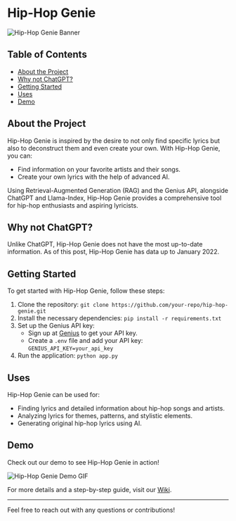 # Hip-Hop Genie

![Hip-Hop Genie Banner](link-to-banner-image)

## Table of Contents
- [About the Project](#about-the-project)
- [Why not ChatGPT?](#why-not-chatgpt)
- [Getting Started](#getting-started)
- [Uses](#uses)
- [Demo](#demo)

## About the Project
Hip-Hop Genie is inspired by the desire to not only find specific lyrics but also to deconstruct them and even create your own. With Hip-Hop Genie, you can:
- Find information on your favorite artists and their songs.
- Create your own lyrics with the help of advanced AI.

Using Retrieval-Augmented Generation (RAG) and the Genius API, alongside ChatGPT and Llama-Index, Hip-Hop Genie provides a comprehensive tool for hip-hop enthusiasts and aspiring lyricists.

## Why not ChatGPT?
Unlike ChatGPT, Hip-Hop Genie does not have the most up-to-date information. As of this post, Hip-Hop Genie has data up to January 2022.


## Getting Started
To get started with Hip-Hop Genie, follow these steps:
1. Clone the repository: `git clone https://github.com/your-repo/hip-hop-genie.git`
2. Install the necessary dependencies: `pip install -r requirements.txt`
3. Set up the Genius API key: 
   - Sign up at [Genius](https://genius.com/developers) to get your API key.
   - Create a `.env` file and add your API key: `GENIUS_API_KEY=your_api_key`
4. Run the application: `python app.py`

## Uses
Hip-Hop Genie can be used for:
- Finding lyrics and detailed information about hip-hop songs and artists.
- Analyzing lyrics for themes, patterns, and stylistic elements.
- Generating original hip-hop lyrics using AI.

## Demo
Check out our demo to see Hip-Hop Genie in action!

![Hip-Hop Genie Demo GIF](link-to-demo-gif)

For more details and a step-by-step guide, visit our [Wiki](link-to-wiki).

---

Feel free to reach out with any questions or contributions!

